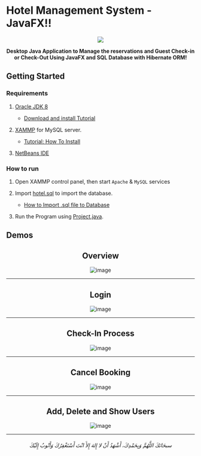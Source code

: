 # Hotel Management System - JavaFX!!

<div align="center">
<img src="https://i.imgur.com/Fk7sfMT.jpg" >
<strong><p>Desktop Java Application to Manage the reservations and Guest Check-in or Check-Out Using JavaFX and SQL Database with Hibernate ORM! </p></strong>
</div>

## Getting Started

### Requirements
1. [Oracle JDK 8](https://www.oracle.com/java/technologies/javase/javase8u211-later-archive-downloads.html)
    
    - [Download and install Tutorial](https://youtu.be/XsdvQD_SDvw)
2. [XAMMP](https://www.apachefriends.org/index.html) for MySQL server.
  
    - [Tutorial: How To Install](https://youtu.be/N43oVPkrTg8)
3. [NetBeans IDE](https://netbeans.apache.org/)


### How to run

1. Open XAMMP control panel, then start `Apache` & `MySQL` services

2. Import [hotel.sql](/hotel.sql) to import the database.

    - [How to Import .sql file to Database](https://youtu.be/GHSis3KwnkM)

3. Run the Program using [Project.java](/src/project/Project.java).


## Demos


<div align="center">
  <h2>Overview</h2>
<img src="/screenshots/001.gif" alt= "image">
</div>

-----

<div align="center">
  <h2>Login</h2>
<img src="/screenshots/005.gif" alt= "image">
</div>

-----


<div align="center">
  <h2>Check-In Process</h2>
<img src="/screenshots/002.gif" alt= "image">
</div>

-----


<div align="center">
  <h2>Cancel Booking</h2>
<img src="/screenshots/003.gif" alt= "image">
</div>

-----


<div align="center">
  <h2>Add, Delete and Show Users</h2>
<img src="/screenshots/004.gif" alt= "image">
</div>

----
<h6 align="center">سبحَانَكَ اللَّهُمَّ وَبِحَمْدِكَ، أَشْهَدُ أَنْ لا إِلهَ إِلأَ انْتَ أَسْتَغْفِرُكَ وَأَتْوبُ إِلَيْكَ</h6>
